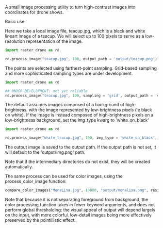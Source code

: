 A small image processing utility to turn high-contrast images into coordinates for drone shows.

Basic use: 

Here we take a local image file, teacup.jpg, which is a black and white lineart image of a teacup. We will select up to 100 pixels to serve as a low-resolution representation of the image.

```python
import raster_drone as rd

rd.process_image("teacup.jpg", 100, output_path = 'output/teacup.png')
```

The points are selected using farthest-point sampling. Grid-based sampling and more sophisticated sampling types are under development.

```python
import raster_drone as rd

## UNDER DEVELOPMENT: not yet reliable
rd.process_image("teacup.jpg", 100, sampling = 'grid', output_path = 'output/teacup.png')
```

The default assumes images composed of a background of high-brightness, with the image represented by low-brightness pixels (ie black on white). If the image is instead composed of high-brightness pixels on a low-brightness background, set the img_type kwarg to 'white_on_black'

```python
import raster_drone as rd

rd.process_image("white_teacup.jpg", 100, img_type = 'white_on_black', output_path = 'output/teacup.png')
```

The output image is saved to the output path. If the output path is not set, it will default to the 'output/img.png' path. 

Note that if the intermediary directories do not exist, they will be created automatically.

The same process can be used for color images, using the process_color_image function: 

```python
compare_color_images("MonaLisa.jpg", 10000, "output/monalisa.png", resize=(256, 256))
```

Note that because it is not separating foreground from background, the color processing function takes in fewer keyword arguments, and does not perform global thresholding: the visual appeal of output will depend largely on the input, with more colorful, low-detail images being more effectively preserved by the pointillistic effect.
